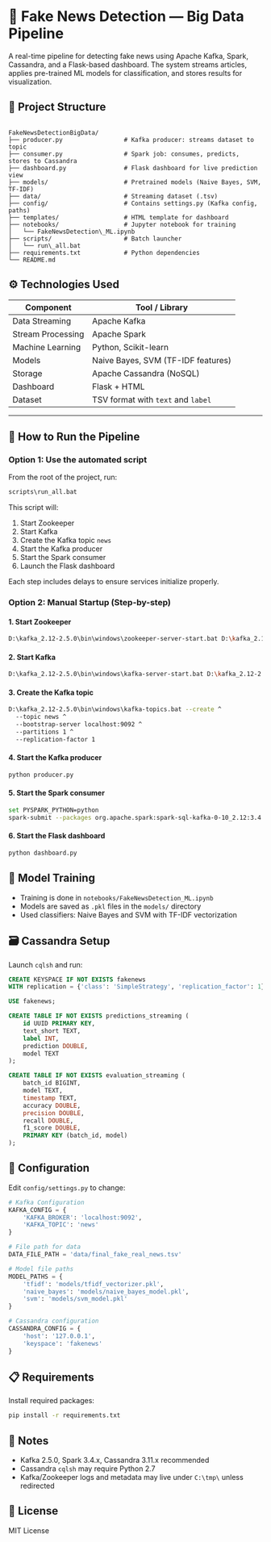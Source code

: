 # 📰 Fake News Detection — Big Data Pipeline

A real-time pipeline for detecting fake news using Apache Kafka, Spark, Cassandra, and a Flask-based dashboard. The system streams articles, applies pre-trained ML models for classification, and stores results for visualization.

## 📁 Project Structure

```

FakeNewsDetectionBigData/
├── producer.py                 # Kafka producer: streams dataset to topic
├── consumer.py                 # Spark job: consumes, predicts, stores to Cassandra
├── dashboard.py                # Flask dashboard for live prediction view
├── models/                     # Pretrained models (Naive Bayes, SVM, TF-IDF)
├── data/                       # Streaming dataset (.tsv)
├── config/                     # Contains settings.py (Kafka config, paths)
├── templates/                  # HTML template for dashboard
├── notebooks/                  # Jupyter notebook for training
│   └── FakeNewsDetection\_ML.ipynb
├── scripts/                    # Batch launcher
│   └── run\_all.bat
├── requirements.txt            # Python dependencies
└── README.md

````

## ⚙ Technologies Used

| Component          | Tool / Library                      |
|--------------------|-------------------------------------|
| Data Streaming     | Apache Kafka                        |
| Stream Processing  | Apache Spark                        |
| Machine Learning   | Python, Scikit-learn                |
| Models             | Naive Bayes, SVM (TF-IDF features)  |
| Storage            | Apache Cassandra (NoSQL)            |
| Dashboard          | Flask + HTML                        |
| Dataset            | TSV format with `text` and `label`  |

---

## 🚀 How to Run the Pipeline

### Option 1: Use the automated script

From the root of the project, run:

```bash
scripts\run_all.bat
````

This script will:

1. Start Zookeeper
2. Start Kafka
3. Create the Kafka topic `news`
4. Start the Kafka producer
5. Start the Spark consumer
6. Launch the Flask dashboard

Each step includes delays to ensure services initialize properly.

### Option 2: Manual Startup (Step-by-step)

#### 1. Start Zookeeper

```bash
D:\kafka_2.12-2.5.0\bin\windows\zookeeper-server-start.bat D:\kafka_2.12-2.5.0\config\zookeeper.properties
```

#### 2. Start Kafka

```bash
D:\kafka_2.12-2.5.0\bin\windows\kafka-server-start.bat D:\kafka_2.12-2.5.0\config\server.properties
```

#### 3. Create the Kafka topic

```bash
D:\kafka_2.12-2.5.0\bin\windows\kafka-topics.bat --create ^
  --topic news ^
  --bootstrap-server localhost:9092 ^
  --partitions 1 ^
  --replication-factor 1
```

#### 4. Start the Kafka producer

```bash
python producer.py
```

#### 5. Start the Spark consumer

```bash
set PYSPARK_PYTHON=python
spark-submit --packages org.apache.spark:spark-sql-kafka-0-10_2.12:3.4.0,com.datastax.spark:spark-cassandra-connector_2.12:3.4.1 consumer.py
```

#### 6. Start the Flask dashboard

```bash
python dashboard.py
```

## 🧪 Model Training

* Training is done in `notebooks/FakeNewsDetection_ML.ipynb`
* Models are saved as `.pkl` files in the `models/` directory
* Used classifiers: Naive Bayes and SVM with TF-IDF vectorization

## 🗃 Cassandra Setup

Launch `cqlsh` and run:

```sql
CREATE KEYSPACE IF NOT EXISTS fakenews
WITH replication = {'class': 'SimpleStrategy', 'replication_factor': 1};

USE fakenews;

CREATE TABLE IF NOT EXISTS predictions_streaming (
    id UUID PRIMARY KEY,
    text_short TEXT,
    label INT,
    prediction DOUBLE,
    model TEXT
);

CREATE TABLE IF NOT EXISTS evaluation_streaming (
    batch_id BIGINT,
    model TEXT,
    timestamp TEXT,
    accuracy DOUBLE,
    precision DOUBLE,
    recall DOUBLE,
    f1_score DOUBLE,
    PRIMARY KEY (batch_id, model)
);
```

## 🔧 Configuration

Edit `config/settings.py` to change:

```python
# Kafka Configuration
KAFKA_CONFIG = {
    'KAFKA_BROKER': 'localhost:9092',
    'KAFKA_TOPIC': 'news'
}

# File path for data
DATA_FILE_PATH = 'data/final_fake_real_news.tsv'

# Model file paths
MODEL_PATHS = {
    'tfidf': 'models/tfidf_vectorizer.pkl',
    'naive_bayes': 'models/naive_bayes_model.pkl',
    'svm': 'models/svm_model.pkl'
}

# Cassandra configuration
CASSANDRA_CONFIG = {
    'host': '127.0.0.1',
    'keyspace': 'fakenews'
}
```

## 📋 Requirements

Install required packages:

```bash
pip install -r requirements.txt
```

## 📌 Notes

* Kafka 2.5.0, Spark 3.4.x, Cassandra 3.11.x recommended
* Cassandra `cqlsh` may require Python 2.7
* Kafka/Zookeeper logs and metadata may live under `C:\tmp\` unless redirected

## 📄 License

MIT License
